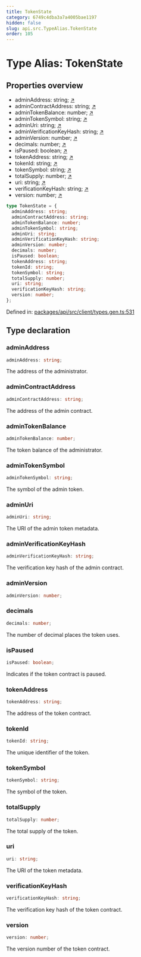 ```yaml
---
title: TokenState
category: 6749c4dba3a7a4005bae1197
hidden: false
slug: api.src.TypeAlias.TokenState
order: 105
---
```


# Type Alias: TokenState

## Properties overview

- adminAddress:  string; [↗](#adminaddress)
- adminContractAddress:  string; [↗](#admincontractaddress)
- adminTokenBalance:  number; [↗](#admintokenbalance)
- adminTokenSymbol:  string; [↗](#admintokensymbol)
- adminUri:  string; [↗](#adminuri)
- adminVerificationKeyHash:  string; [↗](#adminverificationkeyhash)
- adminVersion:  number; [↗](#adminversion)
- decimals:  number; [↗](#decimals)
- isPaused:  boolean; [↗](#ispaused)
- tokenAddress:  string; [↗](#tokenaddress)
- tokenId:  string; [↗](#tokenid)
- tokenSymbol:  string; [↗](#tokensymbol)
- totalSupply:  number; [↗](#totalsupply)
- uri:  string; [↗](#uri)
- verificationKeyHash:  string; [↗](#verificationkeyhash)
- version:  number; [↗](#version)

```ts
type TokenState = {
  adminAddress: string;
  adminContractAddress: string;
  adminTokenBalance: number;
  adminTokenSymbol: string;
  adminUri: string;
  adminVerificationKeyHash: string;
  adminVersion: number;
  decimals: number;
  isPaused: boolean;
  tokenAddress: string;
  tokenId: string;
  tokenSymbol: string;
  totalSupply: number;
  uri: string;
  verificationKeyHash: string;
  version: number;
};
```

Defined in: [packages/api/src/client/types.gen.ts:531](https://github.com/zkcloudworker/minatokens-lib/blob/main/packages/api/src/client/types.gen.ts#L531)

## Type declaration

### adminAddress

```ts
adminAddress: string;
```

The address of the administrator.

### adminContractAddress

```ts
adminContractAddress: string;
```

The address of the admin contract.

### adminTokenBalance

```ts
adminTokenBalance: number;
```

The token balance of the administrator.

### adminTokenSymbol

```ts
adminTokenSymbol: string;
```

The symbol of the admin token.

### adminUri

```ts
adminUri: string;
```

The URI of the admin token metadata.

### adminVerificationKeyHash

```ts
adminVerificationKeyHash: string;
```

The verification key hash of the admin contract.

### adminVersion

```ts
adminVersion: number;
```

### decimals

```ts
decimals: number;
```

The number of decimal places the token uses.

### isPaused

```ts
isPaused: boolean;
```

Indicates if the token contract is paused.

### tokenAddress

```ts
tokenAddress: string;
```

The address of the token contract.

### tokenId

```ts
tokenId: string;
```

The unique identifier of the token.

### tokenSymbol

```ts
tokenSymbol: string;
```

The symbol of the token.

### totalSupply

```ts
totalSupply: number;
```

The total supply of the token.

### uri

```ts
uri: string;
```

The URI of the token metadata.

### verificationKeyHash

```ts
verificationKeyHash: string;
```

The verification key hash of the token contract.

### version

```ts
version: number;
```

The version number of the token contract.
